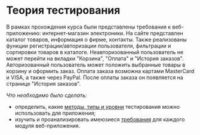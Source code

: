 # Теория тестирования   
В рамках прохождения курса были представлены требования к веб-приложению: интернет-магазин электроники. На сайте представлен каталог товаров, информация о фирме, контакты. Также реализованы функции регистрации/авторизации пользователя, фильтрации и сортировки товаров в каталоге. Неавторизованный пользователь не может перейти на вкладки "Корзина", "Оплата" и "История заказов". Авторизованный пользователь может положить выбранные товары в корзину и оформить заказ. Оплата заказа возможна картами MasterCard и VISA, а также через PayPal. После оплаты заказа он появляется на странице "История заказов".   

_Что необходимо было сделать:_
- определить, какие [методы, типы и уровни](https://docs.google.com/spreadsheets/d/1NYaDMjWLKzjTeze4hJTJ4AfSJD4NaRDm7ZFAIW6Gejc/edit#gid=0)  тестирования можно использовать для приложения;   
- изучить и проанализировать имеюзиеся [требования](https://docs.google.com/spreadsheets/d/1LCZeNo8mzFnfjq-mlXN7e0H_sWzPeXEI2qa8GTJzpGg/edit#gid=1776886247) для каждого модуля веб-приложения.
